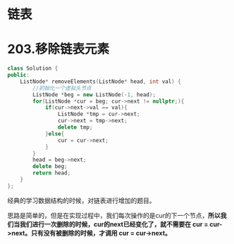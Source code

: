 # 链表

# 203.移除链表元素

```cpp
class Solution {
public:
    ListNode* removeElements(ListNode* head, int val) {
        //初始化一个虚拟头节点
        ListNode *beg = new ListNode(-1, head);
        for(ListNode *cur = beg; cur->next != nullptr;){
            if(cur->next->val == val){
                ListNode *tmp = cur->next;
                cur->next = tmp->next;
                delete tmp; 
            }else{
                cur = cur->next;
            }
        }
        head = beg->next;
        delete beg;
        return head;
    }
};
```

经典的学习数据结构的时候，对链表进行增加的题目。

思路是简单的，但是在实现过程中，我们每次操作的是cur的下一个节点，**所以我们当我们进行一次删除的时候，cur的next已经变化了，就不需要在 cur = cur->next。只有没有被删除的时候，才调用 cur = cur->next。**